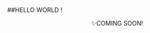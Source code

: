 ##HELLO WORLD !

<span style="color:#fff; font-family: 'Bebas Neue'; font-size: 150px; "><center>✨COMING SOON!</center></span>
